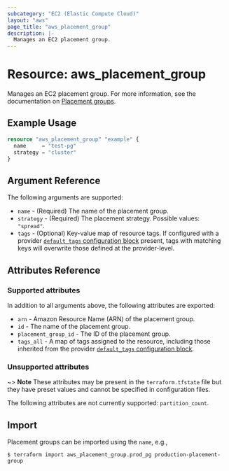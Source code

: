 ```yaml
---
subcategory: "EC2 (Elastic Compute Cloud)"
layout: "aws"
page_title: "aws_placement_group"
description: |-
  Manages an EC2 placement group.
---
```


# Resource: aws_placement_group

Manages an EC2 placement group.
For more information, see the documentation on [Placement groups][placement-groups].

[placement-groups]: https://docs.cloud.croc.ru/en/services/compute/placementgroups.html

## Example Usage

```terraform
resource "aws_placement_group" "example" {
  name     = "test-pg"
  strategy = "cluster"
}
```

## Argument Reference

The following arguments are supported:

* `name` - (Required) The name of the placement group.
* `strategy` - (Required) The placement strategy. Possible values: `"spread"`.
* `tags` - (Optional) Key-value map of resource tags. If configured with a provider [`default_tags` configuration block][default-tags] present, tags with matching keys will overwrite those defined at the provider-level.

## Attributes Reference

### Supported attributes

In addition to all arguments above, the following attributes are exported:

* `arn` - Amazon Resource Name (ARN) of the placement group.
* `id` - The name of the placement group.
* `placement_group_id` - The ID of the placement group.
* `tags_all` - A map of tags assigned to the resource, including those inherited from the provider [`default_tags` configuration block][default-tags].

### Unsupported attributes

~> **Note** These attributes may be present in the `terraform.tfstate` file but they have preset values and cannot be specified in configuration files.

The following attributes are not currently supported: `partition_count`.

## Import

Placement groups can be imported using the `name`, e.g.,

```
$ terraform import aws_placement_group.prod_pg production-placement-group
```

[default-tags]: https://www.terraform.io/docs/providers/aws/index.html#default_tags-configuration-block
